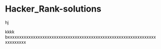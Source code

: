  # Hacker_Rank-solutions
hj

kkkk
bxxxxxxxxxxxxxxxxxxxxxxxxxxxxxxxxxxxxxxxxxxxxxxxxxxxxxxxxxxxxxxxxxxxxxxxxx
